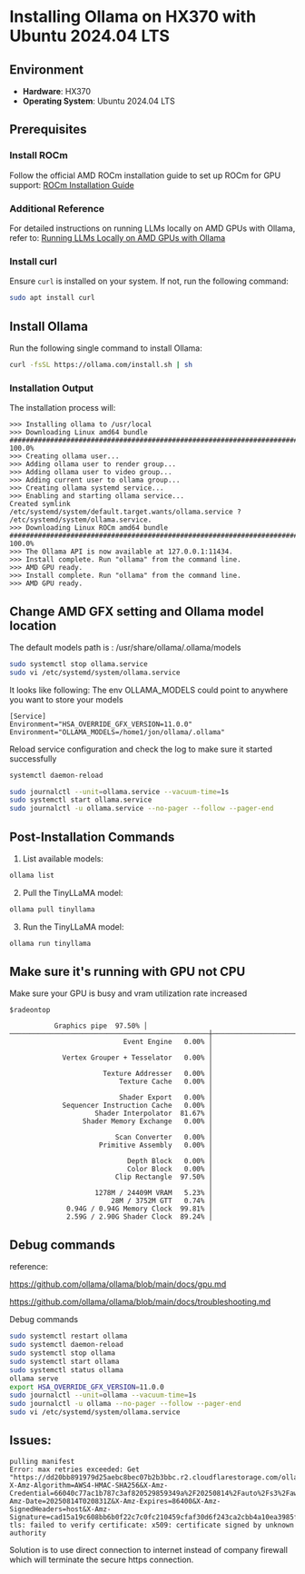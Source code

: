 # Installing Ollama on HX370 with Ubuntu 2024.04 LTS

## Environment
- **Hardware**: HX370
- **Operating System**: Ubuntu 2024.04 LTS

## Prerequisites

### Install ROCm
Follow the official AMD ROCm installation guide to set up ROCm for GPU support:
[ROCm Installation Guide](https://rocm.docs.amd.com/projects/install-on-linux/en/latest/install/quick-start.html)

### Additional Reference
For detailed instructions on running LLMs locally on AMD GPUs with Ollama, refer to:
[Running LLMs Locally on AMD GPUs with Ollama](https://www.amd.com/en/developer/resources/technical-articles/running-llms-locally-on-amd-gpus-with-ollama.html)

### Install curl
Ensure `curl` is installed on your system. If not, run the following command:
```bash
sudo apt install curl
```

## Install Ollama
Run the following single command to install Ollama:
```bash
curl -fsSL https://ollama.com/install.sh | sh
```

### Installation Output
The installation process will:

```
>>> Installing ollama to /usr/local
>>> Downloading Linux amd64 bundle
######################################################################## 100.0%
>>> Creating ollama user...
>>> Adding ollama user to render group...
>>> Adding ollama user to video group...
>>> Adding current user to ollama group...
>>> Creating ollama systemd service...
>>> Enabling and starting ollama service...
Created symlink /etc/systemd/system/default.target.wants/ollama.service ? /etc/systemd/system/ollama.service.
>>> Downloading Linux ROCm amd64 bundle
######################################################################## 100.0%
>>> The Ollama API is now available at 127.0.0.1:11434.
>>> Install complete. Run "ollama" from the command line.
>>> AMD GPU ready.
>>> Install complete. Run "ollama" from the command line.
>>> AMD GPU ready.
```



## Change AMD GFX setting and Ollama model location
The default models path is :
/usr/share/ollama/.ollama/models

```bash
sudo systemctl stop ollama.service
sudo vi /etc/systemd/system/ollama.service
```

It looks like following:
The env OLLAMA_MODELS could point to anywhere you want to store your models

```
[Service]
Environment="HSA_OVERRIDE_GFX_VERSION=11.0.0"
Environment="OLLAMA_MODELS=/home1/jon/ollama/.ollama"
```

Reload service configuration and check the log to make sure it started successfully
```bash
systemctl daemon-reload

sudo journalctl --unit=ollama.service --vacuum-time=1s
sudo systemctl start ollama.service
sudo journalctl -u ollama.service --no-pager --follow --pager-end

```

## Post-Installation Commands
1. List available models:
```bash
ollama list
```

2. Pull the TinyLLaMA model:
```bash
ollama pull tinyllama
```

3. Run the TinyLLaMA model:
```bash
ollama run tinyllama
```

## Make sure it's running with GPU not CPU

Make sure your GPU is busy and vram utilization rate increased
```
$radeontop

           Graphics pipe  97.50% │
─────────────────────────────────────────────────┼───────────────────────────────────────────────
                            Event Engine   0.00% │
                                                 │
             Vertex Grouper + Tesselator   0.00% │
                                                 │
                       Texture Addresser   0.00% │
                           Texture Cache   0.00% │
                                                 │
                           Shader Export   0.00% │
             Sequencer Instruction Cache   0.00% │
                     Shader Interpolator  81.67% │
                  Shader Memory Exchange   0.00% │
                                                 │
                          Scan Converter   0.00% │
                      Primitive Assembly   0.00% │
                                                 │
                             Depth Block   0.00% │
                             Color Block   0.00% │
                          Clip Rectangle  97.50% │
                                                 │
                     1278M / 24409M VRAM   5.23% │
                         28M / 3752M GTT   0.74% │
              0.94G / 0.94G Memory Clock  99.81% │
              2.59G / 2.90G Shader Clock  89.24% │
```



## Debug commands

reference:

https://github.com/ollama/ollama/blob/main/docs/gpu.md

https://github.com/ollama/ollama/blob/main/docs/troubleshooting.md

Debug commands
```bash
sudo systemctl restart ollama
sudo systemctl daemon-reload  
sudo systemctl stop ollama
sudo systemctl start ollama
sudo systemctl status ollama
ollama serve
export HSA_OVERRIDE_GFX_VERSION=11.0.0
sudo journalctl --unit=ollama --vacuum-time=1s
sudo journalctl -u ollama --no-pager --follow --pager-end
sudo vi /etc/systemd/system/ollama.service
```



## Issues:
```
pulling manifest
Error: max retries exceeded: Get "https://dd20bb891979d25aebc8bec07b2b3bbc.r2.cloudflarestorage.com/ollama/docker/registry/v2/blobs/sha256/2a/2af3b81862c6be03c769683af18efdadb2c33f60ff32ab6f83e42c043d6c7816/data?X-Amz-Algorithm=AWS4-HMAC-SHA256&X-Amz-Credential=66040c77ac1b787c3af820529859349a%2F20250814%2Fauto%2Fs3%2Faws4_request&X-Amz-Date=20250814T020831Z&X-Amz-Expires=86400&X-Amz-SignedHeaders=host&X-Amz-Signature=cad15a19c608bb6b0f22c7c0fc210459cfaf30d6f243ca2cbb4a10ea3985f9f8": tls: failed to verify certificate: x509: certificate signed by unknown authority
```
Solution is to use direct connection to internet instead of company firewall which will terminate the secure https connection.




